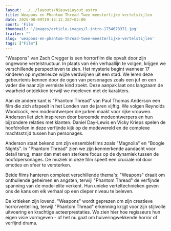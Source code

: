 ```yaml
---
layout: ../../layouts/NieuwsLayout.astro
title: Weapons en Phantom Thread Twee meesterlijke vertelstijlen
date: 2025-08-09T19:14:12.287+02:00
soort: 'Film'
thumbnail: '/images/article-images/l-intro-1754673371.jpg'
trailer: ""
slug: 'weapons-en-phantom-thread-twee-meesterlijke-vertelstijlen'
tags: ["Film"]
---
```


"Weapons" van Zach Cregger is een horrorfilm die opvalt door zijn ongewone
vertelstructuur. In plaats van één verhaallijn te volgen, krijgen we
verschillende perspectieven te zien. Het mysterie begint wanneer 17 kinderen op
mysterieuze wijze verdwijnen uit een stad. We leren deze gebeurtenis kennen door
de ogen van personages zoals een juf en een vader die naar zijn vermiste kind
zoekt. Deze aanpak laat ons langzaam de waarheid ontdekken terwijl we meeleven
met de karakters.

Aan de andere kant is "Phantom Thread" van Paul Thomas Anderson een film die
zich afspeelt in het Londen van de jaren vijftig. We volgen Reynolds Woodcock,
een modeontwerper die jurken maakt voor rijke vrouwen. Anderson liet zich
inspireren door beroemde modeontwerpers en hun bijzondere relaties met klanten.
Daniel Day-Lewis en Vicky Krieps spelen de hoofdrollen in deze verfijnde kijk op
de modewereld en de complexe machtsstrijd tussen hun personages.

Anderson staat bekend om zijn ensemblefilms zoals "Magnolia" en "Boogie Nights".
In "Phantom Thread" zien we zijn kenmerkende aandacht voor detail terug, maar
dan met een sterkere focus op de dynamiek tussen de hoofdpersonages. De muziek
in deze film speelt een cruciale rol door emoties en sfeer te versterken.

Beide films hanteren compleet verschillende thema's: "Weapons" draait om
onthullende geheimen en angsten, terwijl "Phantom Thread" de verfijnde spanning
van de mode-elite verkent. Hun unieke verteltechnieken geven ons de kans om elk
verhaal op een dieper niveau te beleven.

De kritieken zijn lovend. "Weapons" wordt geprezen om zijn creatieve
horrorvertelling, terwijl "Phantom Thread" erkenning krijgt voor zijn stijlvolle
uitvoering en krachtige acteerprestaties. We zien hier hoe regisseurs hun eigen
visie vormgeven - of het nu gaat om huiveringwekkende horror of verfijnd drama.